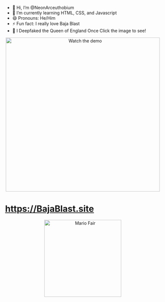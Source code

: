 - 👋 Hi, I’m @NeonArceuthobium
- 🌱 I’m currently learning HTML, CSS, and Javascript
- 😄 Pronouns: He/Him
- ⚡ Fun fact: I really love Baja Blast
- 👀 I Deepfaked the Queen of England Once Click the image to see!
<p align="center">
  <a href="https://www.youtube.com/watch?v=swO7Cup2ag4" target="_blank">
    <img src="https://img.youtube.com/vi/swO7Cup2ag4/0.jpg" alt="Watch the demo" width="500">
  </a>
</p>

# https://BajaBlast.site

<p align="center">
  <img src="https://ssb.wiki.gallery/images/thumb/5/5b/MarioFairSSBM.gif/250px-MarioFairSSBM.gif" alt="Mario Fair" width="250">
</p>

<!---
NeonArceuthobium/NeonArceuthobium is a ✨ special ✨ repository because its `README.md` (this file) appears on your GitHub profile.
You can click the Preview link to take a look at your changes.
--->
